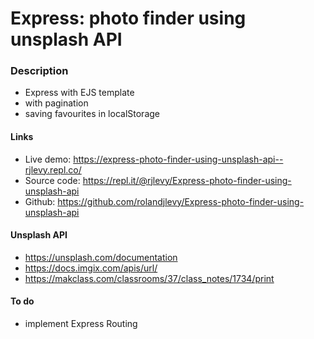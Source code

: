 # Express: photo finder using unsplash API

### Description
- Express with EJS template 
- with pagination 
- saving favourites in localStorage

#### Links
- Live demo: https://express-photo-finder-using-unsplash-api--rjlevy.repl.co/
- Source code: https://repl.it/@rjlevy/Express-photo-finder-using-unsplash-api
- Github: https://github.com/rolandjlevy/Express-photo-finder-using-unsplash-api

#### Unsplash API
- https://unsplash.com/documentation
- https://docs.imgix.com/apis/url/
- https://makclass.com/classrooms/37/class_notes/1734/print

#### To do
- implement Express Routing
